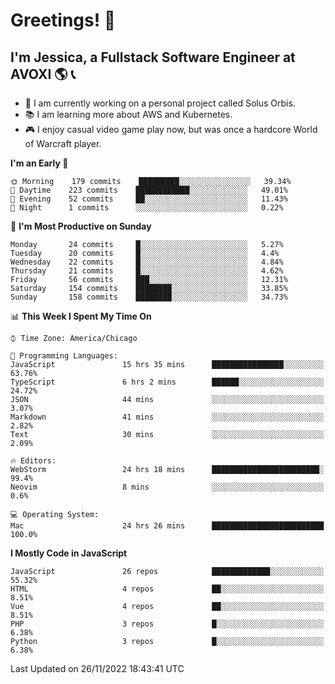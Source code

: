 # Greetings! 🧠

## I'm Jessica, a Fullstack Software Engineer at AVOXI 🌎 📞

- 🌟 I am currently working on a personal project called Solus Orbis.
- 📚 I am learning more about AWS and Kubernetes.
- 🎮 I enjoy casual video game play now, but was once a hardcore World of Warcraft player.

<!--START_SECTION:waka-->
**I'm an Early 🐤** 

```text
🌞 Morning    179 commits    █████████░░░░░░░░░░░░░░░░   39.34% 
🌆 Daytime    223 commits    ████████████░░░░░░░░░░░░░   49.01% 
🌃 Evening    52 commits     ██░░░░░░░░░░░░░░░░░░░░░░░   11.43% 
🌙 Night      1 commits      ░░░░░░░░░░░░░░░░░░░░░░░░░   0.22%

```
📅 **I'm Most Productive on Sunday** 

```text
Monday       24 commits     █░░░░░░░░░░░░░░░░░░░░░░░░   5.27% 
Tuesday      20 commits     █░░░░░░░░░░░░░░░░░░░░░░░░   4.4% 
Wednesday    22 commits     █░░░░░░░░░░░░░░░░░░░░░░░░   4.84% 
Thursday     21 commits     █░░░░░░░░░░░░░░░░░░░░░░░░   4.62% 
Friday       56 commits     ███░░░░░░░░░░░░░░░░░░░░░░   12.31% 
Saturday     154 commits    ████████░░░░░░░░░░░░░░░░░   33.85% 
Sunday       158 commits    ████████░░░░░░░░░░░░░░░░░   34.73%

```


📊 **This Week I Spent My Time On** 

```text
⌚︎ Time Zone: America/Chicago

💬 Programming Languages: 
JavaScript               15 hrs 35 mins      ████████████████░░░░░░░░░   63.76% 
TypeScript               6 hrs 2 mins        ██████░░░░░░░░░░░░░░░░░░░   24.72% 
JSON                     44 mins             ░░░░░░░░░░░░░░░░░░░░░░░░░   3.07% 
Markdown                 41 mins             ░░░░░░░░░░░░░░░░░░░░░░░░░   2.82% 
Text                     30 mins             ░░░░░░░░░░░░░░░░░░░░░░░░░   2.09%

🔥 Editors: 
WebStorm                 24 hrs 18 mins      ████████████████████████░   99.4% 
Neovim                   8 mins              ░░░░░░░░░░░░░░░░░░░░░░░░░   0.6%

💻 Operating System: 
Mac                      24 hrs 26 mins      █████████████████████████   100.0%

```

**I Mostly Code in JavaScript** 

```text
JavaScript               26 repos            █████████████░░░░░░░░░░░░   55.32% 
HTML                     4 repos             ██░░░░░░░░░░░░░░░░░░░░░░░   8.51% 
Vue                      4 repos             ██░░░░░░░░░░░░░░░░░░░░░░░   8.51% 
PHP                      3 repos             █░░░░░░░░░░░░░░░░░░░░░░░░   6.38% 
Python                   3 repos             █░░░░░░░░░░░░░░░░░░░░░░░░   6.38%

```



 Last Updated on 26/11/2022 18:43:41 UTC
<!--END_SECTION:waka-->

<!--
**jessikuh/jessikuh** is a ✨ _special_ ✨ repository because its `README.md` (this file) appears on your GitHub profile.

Here are some ideas to get you started:

- 🔭 I’m currently working on ...
- 🌱 I’m currently learning ...
- 👯 I’m looking to collaborate on ...
- 🤔 I’m looking for help with ...
- 💬 Ask me about ...
- 📫 How to reach me: ...
- 😄 Pronouns: ...
- ⚡ Fun fact: ...
-->
